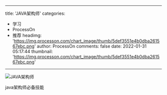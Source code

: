 
---
title: 'JAVA架构师'
categories: 
 - 学习
 - ProcessOn
 - 推荐
headimg: 'https://img.processon.com/chart_image/thumb/5def3551e4b0dba261567ebc.png'
author: ProcessOn
comments: false
date: 2022-01-31 05:17:44
thumbnail: 'https://img.processon.com/chart_image/thumb/5def3551e4b0dba261567ebc.png'
---

<div>   
<img class="thumb" alt="JAVA架构师" src="https://img.processon.com/chart_image/thumb/5def3551e4b0dba261567ebc.png" referrerpolicy="no-referrer">
<p>java架构师必备技能</p>  
</div>
            